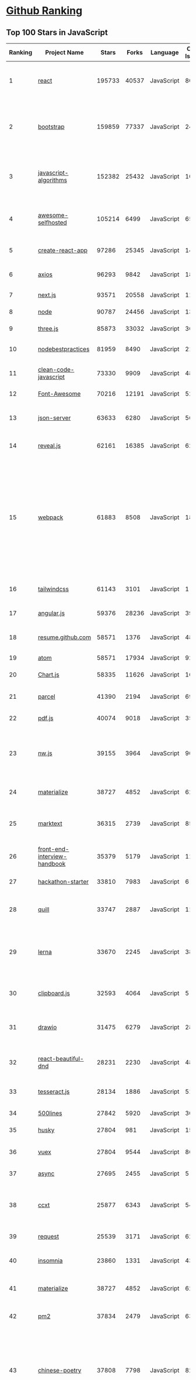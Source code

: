 [Github Ranking](../README.md)
==========

## Top 100 Stars in JavaScript

| Ranking | Project Name | Stars | Forks | Language | Open Issues | Description | Last Commit |
| ------- | ------------ | ----- | ----- | -------- | ----------- | ----------- | ----------- |
| 1 | [react](https://github.com/facebook/react) | 195733 | 40537 | JavaScript | 808 | A declarative, efficient, and flexible JavaScript library for building user interfaces. | 2022-10-07T06:49:50Z |
| 2 | [bootstrap](https://github.com/twbs/bootstrap) | 159859 | 77337 | JavaScript | 247 | The most popular HTML, CSS, and JavaScript framework for developing responsive, mobile first projects on the web. | 2022-10-07T14:07:22Z |
| 3 | [javascript-algorithms](https://github.com/trekhleb/javascript-algorithms) | 152382 | 25432 | JavaScript | 103 | 📝 Algorithms and data structures implemented in JavaScript with explanations and links to further readings | 2022-10-06T11:13:21Z |
| 4 | [awesome-selfhosted](https://github.com/awesome-selfhosted/awesome-selfhosted) | 105214 | 6499 | JavaScript | 65 | A list of Free Software network services and web applications which can be hosted on your own servers | 2022-10-07T17:15:54Z |
| 5 | [create-react-app](https://github.com/facebook/create-react-app) | 97286 | 25345 | JavaScript | 1429 | Set up a modern web app by running one command. | 2022-10-04T02:36:58Z |
| 6 | [axios](https://github.com/axios/axios) | 96293 | 9842 | JavaScript | 186 | Promise based HTTP client for the browser and node.js | 2022-10-07T19:13:06Z |
| 7 | [next.js](https://github.com/vercel/next.js) | 93571 | 20558 | JavaScript | 1174 | The React Framework | 2022-10-07T19:26:08Z |
| 8 | [node](https://github.com/nodejs/node) | 90787 | 24456 | JavaScript | 1322 | Node.js JavaScript runtime :sparkles::turtle::rocket::sparkles: | 2022-10-07T19:07:17Z |
| 9 | [three.js](https://github.com/mrdoob/three.js) | 85873 | 33032 | JavaScript | 365 | JavaScript 3D Library. | 2022-10-07T14:46:55Z |
| 10 | [nodebestpractices](https://github.com/goldbergyoni/nodebestpractices) | 81959 | 8490 | JavaScript | 21 | :white_check_mark:  The Node.js best practices list (August 2022) | 2022-09-20T05:30:33Z |
| 11 | [clean-code-javascript](https://github.com/ryanmcdermott/clean-code-javascript) | 73330 | 9909 | JavaScript | 48 | :bathtub: Clean Code concepts adapted for JavaScript | 2022-09-21T19:09:39Z |
| 12 | [Font-Awesome](https://github.com/FortAwesome/Font-Awesome) | 70216 | 12191 | JavaScript | 5237 | The iconic SVG, font, and CSS toolkit | 2022-09-29T19:48:49Z |
| 13 | [json-server](https://github.com/typicode/json-server) | 63633 | 6280 | JavaScript | 560 | Get a full fake REST API with zero coding in less than 30 seconds (seriously) | 2022-10-07T00:36:41Z |
| 14 | [reveal.js](https://github.com/hakimel/reveal.js) | 62161 | 16385 | JavaScript | 622 | The HTML Presentation Framework | 2022-10-06T08:13:42Z |
| 15 | [webpack](https://github.com/webpack/webpack) | 61883 | 8508 | JavaScript | 189 | A bundler for javascript and friends. Packs many modules into a few bundled assets. Code Splitting allows for loading parts of the application on demand. Through "loaders", modules can be CommonJs, AMD, ES6 modules, CSS, Images, JSON, Coffeescript, LESS, ... and your custom stuff. | 2022-10-06T17:04:12Z |
| 16 | [tailwindcss](https://github.com/tailwindlabs/tailwindcss) | 61143 | 3101 | JavaScript | 1 | A utility-first CSS framework for rapid UI development. | 2022-10-07T18:48:16Z |
| 17 | [angular.js](https://github.com/angular/angular.js) | 59376 | 28236 | JavaScript | 391 | AngularJS - HTML enhanced for web apps! | 2022-04-12T15:57:22Z |
| 18 | [resume.github.com](https://github.com/resume/resume.github.com) | 58571 | 1376 | JavaScript | 48 | Resumes generated using the GitHub informations | 2022-01-24T03:34:10Z |
| 19 | [atom](https://github.com/atom/atom) | 58571 | 17934 | JavaScript | 928 | :atom: The hackable text editor | 2022-10-07T14:13:12Z |
| 20 | [Chart.js](https://github.com/chartjs/Chart.js) | 58335 | 11626 | JavaScript | 165 | Simple HTML5 Charts using the <canvas> tag | 2022-10-07T17:34:39Z |
| 21 | [parcel](https://github.com/parcel-bundler/parcel) | 41390 | 2194 | JavaScript | 690 | The zero configuration build tool for the web. 📦🚀 | 2022-10-06T18:07:20Z |
| 22 | [pdf.js](https://github.com/mozilla/pdf.js) | 40074 | 9018 | JavaScript | 359 | PDF Reader in JavaScript | 2022-10-07T18:07:35Z |
| 23 | [nw.js](https://github.com/nwjs/nw.js) | 39155 | 3964 | JavaScript | 909 | Call all Node.js modules directly from DOM/WebWorker and enable a new way of writing applications with all Web technologies. | 2022-10-04T20:01:36Z |
| 24 | [materialize](https://github.com/Dogfalo/materialize) | 38727 | 4852 | JavaScript | 622 | Materialize, a CSS Framework based on Material Design | 2022-10-01T16:49:33Z |
| 25 | [marktext](https://github.com/marktext/marktext) | 36315 | 2739 | JavaScript | 859 | 📝A simple and elegant markdown editor, available for Linux, macOS and Windows. | 2022-09-07T08:09:41Z |
| 26 | [front-end-interview-handbook](https://github.com/yangshun/front-end-interview-handbook) | 35379 | 5179 | JavaScript | 11 | ⚡️ Front End interview preparation materials for busy engineers | 2022-09-18T01:26:19Z |
| 27 | [hackathon-starter](https://github.com/sahat/hackathon-starter) | 33810 | 7983 | JavaScript | 6 | A boilerplate for Node.js web applications | 2022-10-06T21:39:50Z |
| 28 | [quill](https://github.com/quilljs/quill) | 33747 | 2887 | JavaScript | 1195 | Quill is a modern WYSIWYG editor built for compatibility and extensibility. | 2022-09-27T07:15:04Z |
| 29 | [lerna](https://github.com/lerna/lerna) | 33670 | 2245 | JavaScript | 382 | :dragon: Lerna is a fast, modern build system for managing and publishing multiple JavaScript/TypeScript packages from the same repository. | 2022-10-07T13:36:38Z |
| 30 | [clipboard.js](https://github.com/zenorocha/clipboard.js) | 32593 | 4064 | JavaScript | 5 | :scissors: Modern copy to clipboard. No Flash. Just 3kb gzipped :clipboard: | 2022-08-29T10:33:14Z |
| 31 | [drawio](https://github.com/jgraph/drawio) | 31475 | 6279 | JavaScript | 280 | draw.io is a JavaScript, client-side editor for general diagramming and whiteboarding | 2022-10-03T10:28:09Z |
| 32 | [react-beautiful-dnd](https://github.com/atlassian/react-beautiful-dnd) | 28231 | 2230 | JavaScript | 487 | Beautiful and accessible drag and drop for lists with React | 2022-10-06T08:43:34Z |
| 33 | [tesseract.js](https://github.com/naptha/tesseract.js) | 28134 | 1886 | JavaScript | 51 | Pure Javascript OCR for more than 100 Languages 📖🎉🖥 | 2022-09-26T01:53:04Z |
| 34 | [500lines](https://github.com/aosabook/500lines) | 27842 | 5920 | JavaScript | 30 | 500 Lines or Less | 2022-09-07T10:11:30Z |
| 35 | [husky](https://github.com/typicode/husky) | 27804 | 981 | JavaScript | 15 | Git hooks made easy 🐶 woof! | 2022-10-07T08:05:21Z |
| 36 | [vuex](https://github.com/vuejs/vuex) | 27804 | 9544 | JavaScript | 86 | 🗃️ Centralized State Management for Vue.js. | 2022-09-24T23:02:24Z |
| 37 | [async](https://github.com/caolan/async) | 27695 | 2455 | JavaScript | 5 | Async utilities for node and the browser | 2022-10-01T15:04:26Z |
| 38 | [ccxt](https://github.com/ccxt/ccxt) | 25877 | 6343 | JavaScript | 546 | A JavaScript / Python / PHP cryptocurrency trading API with support for more than 100 bitcoin/altcoin exchanges | 2022-10-07T19:45:04Z |
| 39 | [request](https://github.com/request/request) | 25539 | 3171 | JavaScript | 62 | 🏊🏾 Simplified HTTP request client. | 2022-08-29T15:29:24Z |
| 40 | [insomnia](https://github.com/Kong/insomnia) | 23860 | 1331 | JavaScript | 437 | The open-source, cross-platform API client for GraphQL, REST, and gRPC. | 2022-10-07T14:56:47Z |
| 41 | [materialize](https://github.com/Dogfalo/materialize) | 38727 | 4852 | JavaScript | 622 | Materialize, a CSS Framework based on Material Design | 2022-10-01T16:49:33Z |
| 42 | [pm2](https://github.com/Unitech/pm2) | 37834 | 2479 | JavaScript | 638 | Node.js Production Process Manager with a built-in Load Balancer. | 2022-10-04T06:20:50Z |
| 43 | [chinese-poetry](https://github.com/chinese-poetry/chinese-poetry) | 37808 | 7798 | JavaScript | 82 | The most comprehensive database of Chinese poetry 🧶最全中华古诗词数据库,  唐宋两朝近一万四千古诗人,  接近5.5万首唐诗加26万宋诗.  两宋时期1564位词人，21050首词。 | 2022-09-01T07:41:34Z |
| 44 | [impress.js](https://github.com/impress/impress.js) | 36955 | 6826 | JavaScript | 50 | It's a presentation framework based on the power of CSS3 transforms and transitions in modern browsers and inspired by the idea behind prezi.com. | 2022-09-27T09:53:00Z |
| 45 | [react](https://github.com/typescript-cheatsheets/react) | 36867 | 3234 | JavaScript | 3 | Cheatsheets for experienced React developers getting started with TypeScript | 2022-10-07T14:37:24Z |
| 46 | [marktext](https://github.com/marktext/marktext) | 36315 | 2739 | JavaScript | 859 | 📝A simple and elegant markdown editor, available for Linux, macOS and Windows. | 2022-09-07T08:09:41Z |
| 47 | [edex-ui](https://github.com/GitSquared/edex-ui) | 36077 | 2123 | JavaScript | 6 | A cross-platform, customizable science fiction terminal emulator with advanced monitoring & touchscreen support. | 2021-10-19T22:38:47Z |
| 48 | [Leaflet](https://github.com/Leaflet/Leaflet) | 35776 | 5470 | JavaScript | 355 | 🍃 JavaScript library for mobile-friendly interactive maps 🇺🇦 | 2022-10-07T16:26:17Z |
| 49 | [front-end-interview-handbook](https://github.com/yangshun/front-end-interview-handbook) | 35379 | 5179 | JavaScript | 11 | ⚡️ Front End interview preparation materials for busy engineers | 2022-09-18T01:26:19Z |
| 50 | [fullPage.js](https://github.com/alvarotrigo/fullPage.js) | 34079 | 7456 | JavaScript | 156 | fullPage plugin by Alvaro Trigo. Create full screen pages fast and simple | 2022-10-03T17:57:45Z |
| 51 | [hackathon-starter](https://github.com/sahat/hackathon-starter) | 33810 | 7983 | JavaScript | 6 | A boilerplate for Node.js web applications | 2022-10-06T21:39:50Z |
| 52 | [quill](https://github.com/quilljs/quill) | 33747 | 2887 | JavaScript | 1195 | Quill is a modern WYSIWYG editor built for compatibility and extensibility. | 2022-09-27T07:15:04Z |
| 53 | [lerna](https://github.com/lerna/lerna) | 33670 | 2245 | JavaScript | 382 | :dragon: Lerna is a fast, modern build system for managing and publishing multiple JavaScript/TypeScript packages from the same repository. | 2022-10-07T13:36:38Z |
| 54 | [koa](https://github.com/koajs/koa) | 33180 | 3217 | JavaScript | 28 | Expressive middleware for node.js using ES2017 async functions | 2022-10-05T16:18:05Z |
| 55 | [swiper](https://github.com/nolimits4web/swiper) | 32791 | 9644 | JavaScript | 222 | Most modern mobile touch slider with hardware accelerated transitions | 2022-10-06T11:28:14Z |
| 56 | [uBlock](https://github.com/gorhill/uBlock) | 32642 | 2530 | JavaScript | 35 | uBlock Origin - An efficient blocker for Chromium and Firefox. Fast and lean. | 2022-10-07T13:20:32Z |
| 57 | [clipboard.js](https://github.com/zenorocha/clipboard.js) | 32593 | 4064 | JavaScript | 5 | :scissors: Modern copy to clipboard. No Flash. Just 3kb gzipped :clipboard: | 2022-08-29T10:33:14Z |
| 58 | [awesome-react-native](https://github.com/jondot/awesome-react-native) | 31970 | 3914 | JavaScript | 32 | Awesome React Native components, news, tools, and learning material! | 2022-10-05T12:28:41Z |
| 59 | [drawio](https://github.com/jgraph/drawio) | 31475 | 6279 | JavaScript | 280 | draw.io is a JavaScript, client-side editor for general diagramming and whiteboarding | 2022-10-03T10:28:09Z |
| 60 | [carbon](https://github.com/carbon-app/carbon) | 31329 | 1765 | JavaScript | 21 | :black_heart: Create and share beautiful images of your source code | 2022-09-28T14:18:31Z |
| 61 | [vimium](https://github.com/philc/vimium) | 18767 | 2266 | JavaScript | 1000 | The hacker's browser. | 2022-10-03T20:02:19Z |
| 62 | [jitsi-meet](https://github.com/jitsi/jitsi-meet) | 18690 | 5911 | JavaScript | 256 | Jitsi Meet - Secure, Simple and Scalable Video Conferences that you use as a standalone app or embed in your web application. | 2022-10-07T16:09:55Z |
| 63 | [Mock](https://github.com/nuysoft/Mock) | 18418 | 2668 | JavaScript | 295 | A simulation data generator | 2022-09-06T01:26:17Z |
| 64 | [svgo](https://github.com/svg/svgo) | 18309 | 1310 | JavaScript | 200 | ⚙️ Node.js tool for optimizing SVG files | 2022-10-02T19:58:13Z |
| 65 | [egg](https://github.com/eggjs/egg) | 18181 | 1776 | JavaScript | 261 | 🥚 Born to build better enterprise frameworks and apps with Node.js & Koa | 2022-09-28T15:14:28Z |
| 66 | [Recoil](https://github.com/facebookexperimental/Recoil) | 17759 | 995 | JavaScript | 162 | Recoil is an experimental state management library for React apps. It provides several capabilities that are difficult to achieve with React alone, while being compatible with the newest features of React. | 2022-10-07T08:06:55Z |
| 67 | [core-js](https://github.com/zloirock/core-js) | 17447 | 1327 | JavaScript | 22 | Standard Library | 2022-10-07T19:56:46Z |
| 68 | [vue-admin-template](https://github.com/PanJiaChen/vue-admin-template) | 17174 | 6650 | JavaScript | 251 | a vue2.0 minimal admin template  | 2022-07-25T10:53:09Z |
| 69 | [react-testing-library](https://github.com/testing-library/react-testing-library) | 17042 | 1007 | JavaScript | 20 | 🐐 Simple and complete React DOM testing utilities that encourage good testing practices. | 2022-10-05T18:32:52Z |
| 70 | [statsd](https://github.com/statsd/statsd) | 16687 | 1986 | JavaScript | 49 | Daemon for easy but powerful stats aggregation | 2022-08-16T19:17:24Z |
| 71 | [react-helmet](https://github.com/nfl/react-helmet) | 16587 | 697 | JavaScript | 152 | A document head manager for React | 2022-07-09T22:50:10Z |
| 72 | [grapesjs](https://github.com/artf/grapesjs) | 16517 | 3163 | JavaScript | 73 | Free and Open source Web Builder Framework. Next generation tool for building templates without coding | 2022-10-01T12:41:26Z |
| 73 | [draggable](https://github.com/Shopify/draggable) | 16382 | 1046 | JavaScript | 99 | The JavaScript Drag & Drop library your grandparents warned you about. | 2022-10-05T13:43:02Z |
| 74 | [ethereumbook](https://github.com/ethereumbook/ethereumbook) | 16315 | 4037 | JavaScript | 44 | Mastering Ethereum, by Andreas M. Antonopoulos, Gavin Wood | 2022-09-30T08:26:40Z |
| 75 | [v86](https://github.com/copy/v86) | 16186 | 1162 | JavaScript | 79 | x86 virtualization in your browser, recompiling x86 to wasm on the fly | 2022-10-05T16:49:47Z |
| 76 | [dotenv](https://github.com/motdotla/dotenv) | 16111 | 799 | JavaScript | 28 | Loads environment variables from .env for nodejs projects. | 2022-09-29T17:27:42Z |
| 77 | [dva](https://github.com/dvajs/dva) | 16077 | 3226 | JavaScript | 11 | 🌱 React and redux based, lightweight and elm-style framework. (Inspired by elm and choo) | 2022-09-13T03:01:56Z |
| 78 | [react-demos](https://github.com/ruanyf/react-demos) | 16007 | 6571 | JavaScript | 0 | a collection of simple demos of React.js | 2022-07-29T09:15:11Z |
| 79 | [KaTeX](https://github.com/KaTeX/KaTeX) | 15837 | 1078 | JavaScript | 316 | Fast math typesetting for the web. | 2022-10-04T15:13:41Z |
| 80 | [BullshitGenerator](https://github.com/menzi11/BullshitGenerator) | 15686 | 2975 | JavaScript | 121 |  Needs to generate some texts to test if my GUI rendering codes good or not. so I made this. | 2021-07-10T09:44:32Z |
| 81 | [pkg](https://github.com/vercel/pkg) | 22051 | 940 | JavaScript | 54 | Package your Node.js project into an executable | 2022-09-29T07:40:55Z |
| 82 | [uptime-kuma](https://github.com/louislam/uptime-kuma) | 21940 | 1807 | JavaScript | 597 | A fancy self-hosted monitoring tool | 2022-10-07T20:00:03Z |
| 83 | [weekly](https://github.com/ascoders/weekly) | 21813 | 2616 | JavaScript | 1 | 前端精读周刊。帮你理解最前沿、实用的技术。 | 2022-09-26T01:12:37Z |
| 84 | [docsify](https://github.com/docsifyjs/docsify) | 21750 | 5248 | JavaScript | 178 | 🃏 A magical documentation site generator. | 2022-10-05T15:47:47Z |
| 85 | [mocha](https://github.com/mochajs/mocha) | 21684 | 2980 | JavaScript | 243 | ☕️ simple, flexible, fun javascript test framework for node.js & the browser | 2022-09-27T18:02:25Z |
| 86 | [AI-Expert-Roadmap](https://github.com/AMAI-GmbH/AI-Expert-Roadmap) | 21568 | 1965 | JavaScript | 8 | Roadmap to becoming an Artificial Intelligence Expert in 2022 | 2022-02-10T12:36:46Z |
| 87 | [flv.js](https://github.com/bilibili/flv.js) | 21533 | 3306 | JavaScript | 395 | HTML5 FLV Player | 2022-08-23T01:42:47Z |
| 88 | [dragula](https://github.com/bevacqua/dragula) | 21328 | 1984 | JavaScript | 105 | :ok_hand: Drag and drop so simple it hurts | 2022-06-03T19:26:33Z |
| 89 | [scrollreveal](https://github.com/jlmakes/scrollreveal) | 21070 | 2184 | JavaScript | 22 | Animate elements as they scroll into view. | 2022-03-24T13:10:08Z |
| 90 | [discord.js](https://github.com/discordjs/discord.js) | 21022 | 3588 | JavaScript | 76 | A powerful JavaScript library for interacting with the Discord API | 2022-10-07T18:35:32Z |
| 91 | [pug](https://github.com/pugjs/pug) | 20962 | 1978 | JavaScript | 269 | Pug – robust, elegant, feature rich template engine for Node.js | 2022-07-21T17:03:11Z |
| 92 | [howler.js](https://github.com/goldfire/howler.js) | 20757 | 2112 | JavaScript | 286 | Javascript audio library for the modern web. | 2022-07-31T13:18:56Z |
| 93 | [passport](https://github.com/jaredhanson/passport) | 20711 | 1191 | JavaScript | 315 | Simple, unobtrusive authentication for Node.js. | 2022-09-29T13:58:38Z |
| 94 | [autoprefixer](https://github.com/postcss/autoprefixer) | 20594 | 1274 | JavaScript | 33 |  Parse CSS and add vendor prefixes to rules by Can I Use | 2022-09-30T15:34:47Z |
| 95 | [highlight.js](https://github.com/highlightjs/highlight.js) | 20511 | 3390 | JavaScript | 61 | JavaScript syntax highlighter with language auto-detection and zero dependencies. | 2022-09-25T20:24:11Z |
| 96 | [tips](https://github.com/git-tips/tips) | 20474 | 1732 | JavaScript | 19 | Most commonly used git tips and tricks. | 2022-04-14T20:56:12Z |
| 97 | [react-native-web](https://github.com/necolas/react-native-web) | 20275 | 1738 | JavaScript | 87 | Development monorepo for "React Native for Web" | 2022-10-07T20:05:11Z |
| 98 | [validator.js](https://github.com/validatorjs/validator.js) | 20251 | 2033 | JavaScript | 148 | String validation | 2022-10-07T15:29:31Z |
| 99 | [bluebird](https://github.com/petkaantonov/bluebird) | 20157 | 2419 | JavaScript | 66 | :bird: :zap: Bluebird is a full featured promise library with unmatched performance. | 2022-09-30T13:51:39Z |
| 100 | [netron](https://github.com/lutzroeder/netron) | 20110 | 2300 | JavaScript | 22 | Visualizer for neural network, deep learning, and machine learning models | 2022-10-07T12:10:24Z |

